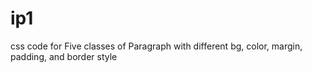 # ip1
css code for Five classes of Paragraph with different bg, color, margin, padding, and border style
